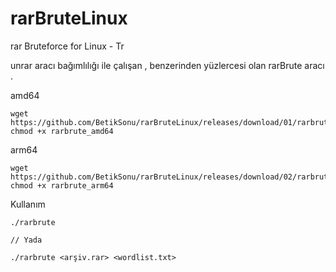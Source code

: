 # rarBruteLinux
rar Bruteforce for Linux - Tr

unrar aracı bağımlılığı ile çalışan , benzerinden yüzlercesi olan rarBrute aracı .

amd64

    wget https://github.com/BetikSonu/rarBruteLinux/releases/download/01/rarbrute_amd64
    chmod +x rarbrute_amd64
   

arm64

    wget https://github.com/BetikSonu/rarBruteLinux/releases/download/02/rarbrute_arm64
    chmod +x rarbrute_arm64
    

Kullanım

    ./rarbrute
    
    // Yada
    
    ./rarbrute <arşiv.rar> <wordlist.txt>
    
    
    
